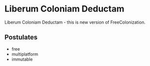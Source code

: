 # Liberum Coloniam Deductam
Liberum Coloniam Deductam - this is new version of FreeColonization.

## Postulates
- free
- multiplatform
- immutable